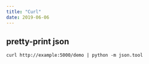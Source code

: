 ```yaml
---
title: "Curl"
date: 2019-06-06
---
```


## pretty-print json

```
curl http://example:5000/demo | python -m json.tool
```
